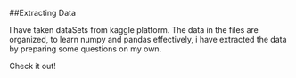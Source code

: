 ##Extracting Data

I have taken dataSets from kaggle platform. The data in the files are organized, to learn numpy and pandas effectively, i have extracted the data by preparing some questions on my own.

Check it out!
